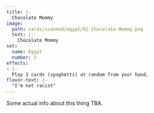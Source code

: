 ```yaml
---
title: |-
  Chocolate Mommy
image: 
  path: cards/scanned/egypt/02 Chocolate Mommy.png
  text: |-
    Chocolate Mommy
set:
  name: Egypt
  number: 2
effects: 
- |-
  Play 3 cards (spaghetti) at random from your hand.
flavor-text: |-
  "I'm not racist"
---
```

Some actual info about this thing TBA.

